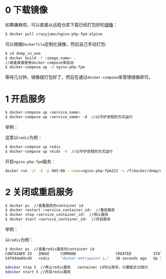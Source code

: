 # 0 下载镜像

如果嫌麻烦，可以直接从远程仓库下载已经打包好的[镜像](https://hub.docker.com/repository/docker/crazyjums/nginx-php-fpm-alpine)：
```bash
$ docker pull crazyjums/nginx-php-fpm-alpine
```
可以根据`Dockerfile`定制化镜像，然后自己手动打包:
```bash
$ cd dnmp_in_one
$ docker build -t <image_name> .
//或者直接使用docker-compose来启动
$ docker-compose up -d nginx-php-fpm
```
等待几分钟，镜像就打包好了，然后在通过`docker-compose`来管理镜像即可。

# 1 开启服务

```bash
$ docker-compose up <service_name>
$ docker-compose up <service_name> -d  //以守护进程的方式运行
```

举例：

这里以`redis`为例：

```bash
$ docker-compose up redis
$ docker-compose up reids -d  //以守护进程的方式运行
```

开启`nginx-php-fpm`服务：

```bash
docker run -it -d -p 885:80 --name=nginx-php-fpm222 -v /f/docker/dnmp/dnmp2/nginx/html/vue_nginx:/usr/local/nginx/html/vue_nginx -v /f/docker/dnmp/dnmp2/nginx/include:/usr/local/nginx/conf/include -v /f/docker/dnmp/dnmp2/nginx/html/php_nginx:/usr/local/nginx/html/php_nginx -v /f/docker/dnmp/dnmp2/nginx/logs:/data/nginx/logs -v /f/docker/dnmp/dnmp2/nginx/nginx.conf:/usr/local/nginx/conf/nginx.conf  nginx-php-fpm-alpine-3 /bin/sh /start.sh
```

# 2 关闭或重启服务

```bash
$ docker ps  //查看服务的container id
$ docker restart <service_container_id>  //重启服务
$ docker stop <service_container_id>  //停止服务
$ docker start <service_container_id>  //开启服务
```

举例：

以`redis`为例：

```bash
$ docker ps  //查看redis服务的container id
CONTAINER ID   IMAGE     COMMAND                  CREATED          STATUS          PORTS                    NAMES
54f64de09cd9   redis     "docker-entrypoint.s…"   38 seconds ago   Up 35 seconds   0.0.0.0:6380->6379/tcp   dnmp-redis-1

$docker stop 5  //停止redis服务   container id可以简写，只要能区分就行
$docker start 5 //开启redis服务
```

